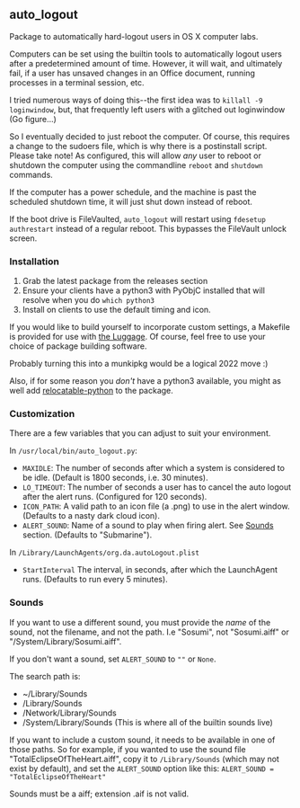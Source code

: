 ## auto_logout
Package to automatically hard-logout users in OS X computer labs.

Computers can be set using the builtin tools to automatically logout users
after a predetermined amount of time. However, it will wait, and ultimately
fail, if a user has unsaved changes in an Office document, running processes in a terminal session, etc.

I tried numerous ways of doing this--the first idea was to `killall -9 loginwindow`, but, that frequently left users with a glitched out loginwindow
(Go figure...)

So I eventually decided to just reboot the computer. Of course, this requires
a change to the sudoers file, which is why there is a postinstall script. Please take note! As configured, this will allow *any* user to reboot or shutdown the computer using the commandline `reboot` and `shutdown` commands.

If the computer has a power schedule, and the machine is past the scheduled shutdown time, it will just shut down instead of reboot.

If the boot drive is FileVaulted, `auto_logout` will restart using `fdesetup authrestart` instead of a regular reboot. This bypasses the FileVault unlock screen.

### Installation
1. Grab the latest package from the releases section
2. Ensure your clients have a python3 with PyObjC installed that will
   resolve when you do `which python3`
3. Install on clients to use the default timing and icon.

If you would like to build yourself to incorporate custom settings, a Makefile is provided for use with [the Luggage](https://github.com/unixorn/luggage). Of course, feel free to use your choice of package building software.

Probably turning this into a munkipkg would be a logical 2022 move :)

Also, if for some reason you _don't_ have a python3 available, you might
as well add
[relocatable-python](https://github.com/gregneagle/relocatable-python)
to the package.

### Customization
There are a few variables that you can adjust to suit your environment.

In `/usr/local/bin/auto_logout.py`:
* `MAXIDLE`: The number of seconds after which a system is considered to be idle. (Default is 1800 seconds, i.e. 30 minutes).
* `LO_TIMEOUT`: The number of seconds a user has to cancel the auto logout after the alert runs. (Configured for 120 seconds).
* `ICON_PATH`: A valid path to an icon file (a .png) to use in the alert window. (Defaults to a nasty dark cloud icon).
* `ALERT_SOUND`: Name of a sound to play when firing alert. See [Sounds](#sounds) section. (Defaults to "Submarine").

In `/Library/LaunchAgents/org.da.autoLogout.plist`
* `StartInterval` The interval, in seconds, after which the LaunchAgent runs. (Defaults to run every 5 minutes).

### Sounds
If you want to use a different sound, you must provide the *name* of the sound, not the filename, and not the path. I.e "Sosumi", not "Sosumi.aiff" or "/System/Library/Sosumi.aiff".

If you don't want a sound, set `ALERT_SOUND` to `""` or `None`.

The search path is:
- ~/Library/Sounds
- /Library/Sounds
- /Network/Library/Sounds
- /System/Library/Sounds (This is where all of the builtin sounds live)

If you want to include a custom sound, it needs to be available in one of those paths. So for example, if you wanted to use the sound file "TotalEclipseOfTheHeart.aiff", copy it to `/Library/Sounds` (which may not exist by default), and set the `ALERT_SOUND` option like this: 
`ALERT_SOUND = "TotalEclipseOfTheHeart"`

Sounds must be a aiff; extension .aif is not valid.
